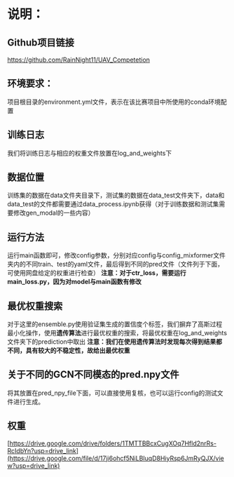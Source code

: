 # 说明：

## Github项目链接

https://github.com/RainNight11/UAV_Competetion

## 环境要求：

项目根目录的environment.yml文件，表示在该比赛项目中所使用的conda环境配置

## 训练日志

我们将训练日志与相应的权重文件放置在log_and_weights下

## 数据位置

训练集的数据在data文件夹目录下，测试集的数据在data_test文件夹下，data和data_test的文件都需要通过data_process.ipynb获得（对于训练数据和测试集需要修改gen_modal的一些内容）

## 运行方法

运行main函数即可，修改config参数，分别对应config与config_mixformer文件夹内的不同train、test的yaml文件，最后得到不同的pred文件（文件列于下面，可使用网盘给定的权重进行检查）
**注意：对于ctr_loss，需要运行main_loss.py，因为对model与main函数有修改**

## 最优权重搜索

对于这里的ensemble.py使用验证集生成的置信度个标签，我们摒弃了高斯过程最小化操作，使用**遗传算法**进行最优权重的搜索，将最优权重在log_and_weights文件夹下的prediction中取出
**注意：我们在使用遗传算法时发现每次得到结果都不同，具有较大的不稳定性，故给出最优权重**

## 关于不同的GCN不同模态的pred.npy文件

将其放置在pred_npy_file下面，可以直接使用复核，也可以运行config的测试文件进行生成。

## 权重

[https://drive.google.com/drive/folders/1TMTTBBcxCugXOq7Hfld2nrRs-RcIdbYn?usp=drive_link](https://drive.google.com/file/d/17ji6ohcf5NiLBIuqD8HiyRsp6JmRyQJX/view?usp=drive_link)

